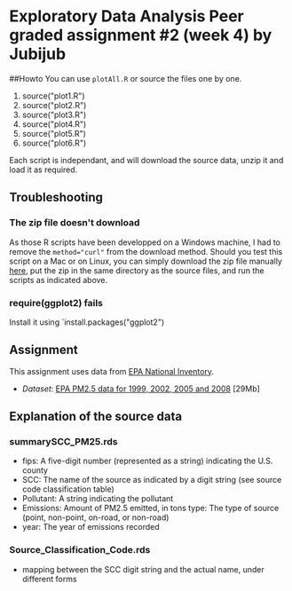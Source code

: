 # Exploratory Data Analysis Peer graded assignment #2 (week 4) by Jubijub

##Howto
You can use `plotAll.R` or source the files one by one.

1. source("plot1.R")
2. source("plot2.R")
3. source("plot3.R")
4. source("plot4.R")
5. source("plot5.R")
6. source("plot6.R")

Each script is independant, and will download the source data, unzip it and load it as required.

## Troubleshooting
### The zip file doesn't download
As those R scripts have been developped on a Windows machine, I had to remove the `method="curl"` from the download method. Should you test this script on a Mac or on Linux, you can simply download the zip file manually [here](https://d396qusza40orc.cloudfront.net/exdata%2Fdata%2FNEI_data.zip), put the zip in the same directory as the source files, and run the scripts as indicated above.

### require(ggplot2) fails
Install it using `install.packages("ggplot2")


## Assignment

This assignment uses data from [EPA National Inventory](http://www.epa.gov/ttn/chief/eiinformation.html).


* *Dataset*: [EPA PM2.5 data for 1999, 2002, 2005 and 2008](https://d396qusza40orc.cloudfront.net/exdata%2Fdata%2FNEI_data.zip) [29Mb]

## Explanation of the source data
### summarySCC_PM25.rds

* fips: A five-digit number (represented as a string) indicating the U.S. county
* SCC: The name of the source as indicated by a digit string (see source code classification table)
* Pollutant: A string indicating the pollutant
* Emissions: Amount of PM2.5 emitted, in tons
type: The type of source (point, non-point, on-road, or non-road)
* year: The year of emissions recorded

### Source_Classification_Code.rds
* mapping between the SCC digit string and the actual name, under different forms